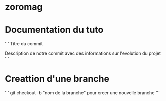 # zoromag
# Documentation du tuto
'''
Titre du commit 

Description de notre commit avec des informations sur l'evolution du  projet
'''

# Creattion d'une branche 
'''
git checkout -b "nom de la branche"
pour creer une nouvelle branche
'''
